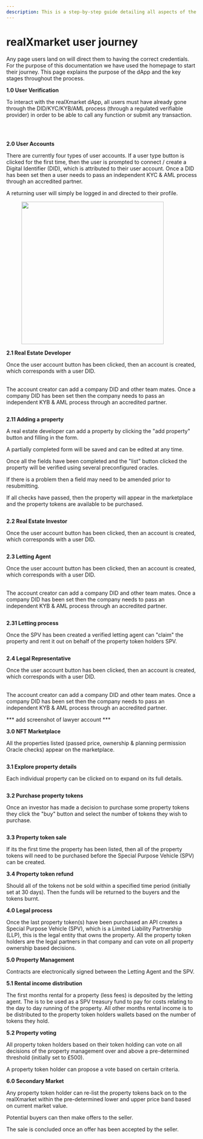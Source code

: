 ```yaml
---
description: This is a step-by-step guide detailing all aspects of the user journey.
---
```


# realXmarket user journey

Any page users land on will direct them to having the correct credentials. For the purpose of this documentation we have used the homepage to start their journey. This page explains the purpose of the dApp and the key stages throughout the process.

**1.0 User Verification**

To interact with the realXmarket dApp, all users must have already gone through the DID/KYC/KYB/AML process (through a regulated verifiable provider) in order to be able to call any function or submit any transaction.

<figure><img src="../.gitbook/assets/Landing page.jpg" alt=""><figcaption></figcaption></figure>

<figure><img src="../.gitbook/assets/Verify-Your-Personal-KYC-Credential.jpg" alt=""><figcaption></figcaption></figure>

\
**2.0 User Accounts**

There are currently four types of user accounts. If a user type button is clicked for the first time, then the user is prompted to connect / create a Digital Identifier (DID), which is attributed to their user account. Once a DID has been set then a user needs to pass an independent KYC & AML process through an accredited partner.

A returning user will simply be logged in and directed to their profile.

<figure><img src="../.gitbook/assets/Select_user_type_1 (2).png" alt="" width="375"><figcaption></figcaption></figure>

**2.1 Real Estate Developer**

Once the user account button has been clicked, then an account is created, which corresponds with a user DID.

\
The account creator can add a company DID and other team mates. Once a company DID has been set then the company needs to pass an independent KYB & AML process through an accredited partner.

<figure><img src="../.gitbook/assets/Company.png" alt=""><figcaption></figcaption></figure>

**2.11 Adding a property**

A real estate developer can add a property by clicking the "add property" button and filling in the form.&#x20;

A partially completed form will be saved and can be edited at any time.

Once all the fields have been completed and the "list" button clicked the property will be verified using several preconfigured oracles.

If there is a problem then a field may need to be amended prior to resubmitting.

If all checks have passed, then the property will appear in the marketplace and the property tokens are available to be purchased.

<figure><img src="../.gitbook/assets/Add properties.png" alt=""><figcaption></figcaption></figure>

**2.2 Real Estate Investor**

Once the user account button has been clicked, then an account is created, which corresponds with a user DID.

<figure><img src="../.gitbook/assets/investor Profile.png" alt=""><figcaption></figcaption></figure>

**2.3 Letting Agent**

Once the user account button has been clicked, then an account is created, which corresponds with a user DID.

\
The account creator can add a company DID and other team mates. Once a company DID has been set then the company needs to pass an independent KYB & AML process through an accredited partner.

<figure><img src="../.gitbook/assets/Letting agent add Company - Team.png" alt=""><figcaption></figcaption></figure>

**2.31 Letting process**

Once the SPV has been created a verified letting agent can "claim" the property and rent it out on behalf of the property token holders SPV.

<figure><img src="../.gitbook/assets/Letting process.png" alt=""><figcaption></figcaption></figure>



**2.4 Legal Representative**

Once the user account button has been clicked, then an account is created, which corresponds with a user DID.

\
The account creator can add a company DID and other team mates. Once a company DID has been set then the company needs to pass an independent KYB & AML process through an accredited partner.

\*\*\* add screenshot of lawyer account \*\*\*



**3.0 NFT Marketplace**

All the properties listed (passed price, ownership & planning permission Oracle checks) appear on the marketplace.

<figure><img src="../.gitbook/assets/Marketplace (1) (1).png" alt=""><figcaption></figcaption></figure>

**3.1 Explore property details**

Each individual property can be clicked on to expand on its full details.

<figure><img src="../.gitbook/assets/Properties details.png" alt=""><figcaption></figcaption></figure>

**3.2 Purchase property tokens**

Once an investor has made a decision to purchase some property tokens they click the "buy" button and select the number of tokens they wish to purchase.

<figure><img src="../.gitbook/assets/Payment summary.png" alt=""><figcaption></figcaption></figure>

**3.3 Property token sale**

If its the first time the property has been listed, then all of the property tokens will need to be purchased before the Special Purpose Vehicle (SPV) can be created.

**3.4 Property token refund**

Should all of the tokens not be sold within a specified time period (initially set at 30 days). Then the funds will be returned to the buyers and the tokens burnt.

**4.0 Legal process**

Once the last property token(s) have been purchased an API creates a Special Purpose Vehicle (SPV), which is a Limited Liability Partnership (LLP), this is the legal entity that owns the property. All the property token holders are the legal partners in that company and can vote on all property ownership based decisions.

**5.0 Property Management**

Contracts are electronically signed between the Letting Agent and the SPV.

**5.1 Rental income distribution**

The first months rental for a property (less fees) is deposited by the letting agent. The is to be used as a SPV treasury fund to pay for costs relating to the day to day running of the property. All other months rental income is to be distributed to the property token holders wallets based on the number of tokens they hold.

**5.2 Property voting**

All property token holders based on their token holding can vote on all decisions of the property management over and above a pre-determined threshold (initially set to £500).

A property token holder can propose a vote based on certain criteria.

**6.0 Secondary Market**

Any property token holder can re-list the property tokens back on to the realXmarket within the pre-determined lower and upper price band based on current market value.

Potential buyers can then make offers to the seller.

The sale is concluded once an offer has been accepted by the seller.
